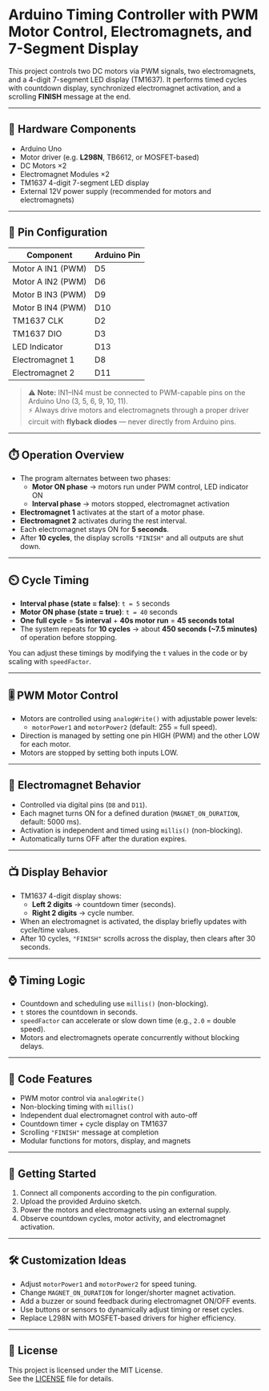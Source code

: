 # Arduino Timing Controller with PWM Motor Control, Electromagnets, and 7-Segment Display

This project controls two DC motors via PWM signals, two electromagnets, and a 4-digit 7-segment LED display (TM1637). It performs timed cycles with countdown display, synchronized electromagnet activation, and a scrolling **FINISH** message at the end.

---

## 🔧 Hardware Components

- Arduino Uno  
- Motor driver (e.g. **L298N**, TB6612, or MOSFET-based)  
- DC Motors ×2  
- Electromagnet Modules ×2  
- TM1637 4-digit 7-segment LED display  
- External 12V power supply (recommended for motors and electromagnets)

---

## 📍 Pin Configuration

| Component           | Arduino Pin |
|--------------------|-------------|
| Motor A IN1 (PWM)  | D5          |
| Motor A IN2 (PWM)  | D6          |
| Motor B IN3 (PWM)  | D9          |
| Motor B IN4 (PWM)  | D10         |
| TM1637 CLK         | D2          |
| TM1637 DIO         | D3          |
| LED Indicator      | D13         |
| Electromagnet 1    | D8          |
| Electromagnet 2    | D11         |

> ⚠️ **Note:** IN1–IN4 must be connected to PWM-capable pins on the Arduino Uno (3, 5, 6, 9, 10, 11).  
> ⚡ Always drive motors and electromagnets through a proper driver circuit with **flyback diodes** — never directly from Arduino pins.

---

## ⏱️ Operation Overview

- The program alternates between two phases:  
  - **Motor ON phase** → motors run under PWM control, LED indicator ON  
  - **Interval phase** → motors stopped, electromagnet activation  
- **Electromagnet 1** activates at the start of a motor phase.  
- **Electromagnet 2** activates during the rest interval.  
- Each electromagnet stays ON for **5 seconds**.  
- After **10 cycles**, the display scrolls `"FINISH"` and all outputs are shut down.  

---

## ⏲️ Cycle Timing

- **Interval phase (state = false)**: `t = 5` seconds  
- **Motor ON phase (state = true)**: `t = 40` seconds  
- **One full cycle** = **5s interval** + **40s motor run** = **45 seconds total**  
- The system repeats for **10 cycles** → about **450 seconds (~7.5 minutes)** of operation before stopping.  

You can adjust these timings by modifying the `t` values in the code or by scaling with `speedFactor`.

---

## 🎚️ PWM Motor Control

- Motors are controlled using `analogWrite()` with adjustable power levels:  
  - `motorPower1` and `motorPower2` (default: 255 = full speed).  
- Direction is managed by setting one pin HIGH (PWM) and the other LOW for each motor.  
- Motors are stopped by setting both inputs LOW.

---

## 🧲 Electromagnet Behavior

- Controlled via digital pins (`D8` and `D11`).  
- Each magnet turns ON for a defined duration (`MAGNET_ON_DURATION`, default: 5000 ms).  
- Activation is independent and timed using `millis()` (non-blocking).  
- Automatically turns OFF after the duration expires.

---

## 📺 Display Behavior

- TM1637 4-digit display shows:  
  - **Left 2 digits** → countdown timer (seconds).  
  - **Right 2 digits** → cycle number.  
- When an electromagnet is activated, the display briefly updates with cycle/time values.  
- After 10 cycles, `"FINISH"` scrolls across the display, then clears after 30 seconds.

---

## ⌚ Timing Logic

- Countdown and scheduling use `millis()` (non-blocking).  
- `t` stores the countdown in seconds.  
- `speedFactor` can accelerate or slow down time (e.g., `2.0` = double speed).  
- Motors and electromagnets operate concurrently without blocking delays.

---

## 📄 Code Features

- PWM motor control via `analogWrite()`  
- Non-blocking timing with `millis()`  
- Independent dual electromagnet control with auto-off  
- Countdown timer + cycle display on TM1637  
- Scrolling `"FINISH"` message at completion  
- Modular functions for motors, display, and magnets  

---

## 🚀 Getting Started

1. Connect all components according to the pin configuration.  
2. Upload the provided Arduino sketch.  
3. Power the motors and electromagnets using an external supply.  
4. Observe countdown cycles, motor activity, and electromagnet activation.  

---

## 🛠️ Customization Ideas

- Adjust `motorPower1` and `motorPower2` for speed tuning.  
- Change `MAGNET_ON_DURATION` for longer/shorter magnet activation.  
- Add a buzzer or sound feedback during electromagnet ON/OFF events.  
- Use buttons or sensors to dynamically adjust timing or reset cycles.  
- Replace L298N with MOSFET-based drivers for higher efficiency.  

---

## 📜 License

This project is licensed under the MIT License.  
See the [LICENSE](LICENSE) file for details.  
